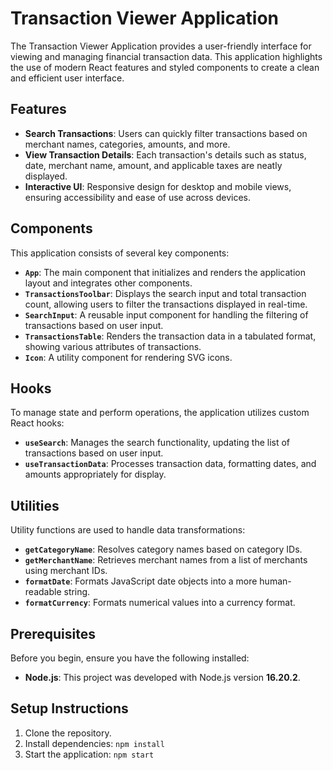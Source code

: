 # **Transaction Viewer Application**

The Transaction Viewer Application provides a user-friendly interface for viewing and managing financial transaction data. This application highlights the use of modern React features and styled components to create a clean and efficient user interface.

## **Features**
- **Search Transactions**: Users can quickly filter transactions based on merchant names, categories, amounts, and more.
- **View Transaction Details**: Each transaction's details such as status, date, merchant name, amount, and applicable taxes are neatly displayed.
- **Interactive UI**: Responsive design for desktop and mobile views, ensuring accessibility and ease of use across devices.

## **Components**
This application consists of several key components:

- **`App`**: The main component that initializes and renders the application layout and integrates other components.
- **`TransactionsToolbar`**: Displays the search input and total transaction count, allowing users to filter the transactions displayed in real-time.
- **`SearchInput`**: A reusable input component for handling the filtering of transactions based on user input.
- **`TransactionsTable`**: Renders the transaction data in a tabulated format, showing various attributes of transactions.
- **`Icon`**: A utility component for rendering SVG icons.

## **Hooks**
To manage state and perform operations, the application utilizes custom React hooks:

- **`useSearch`**: Manages the search functionality, updating the list of transactions based on user input.
- **`useTransactionData`**: Processes transaction data, formatting dates, and amounts appropriately for display.

## **Utilities**
Utility functions are used to handle data transformations:

- **`getCategoryName`**: Resolves category names based on category IDs.
- **`getMerchantName`**: Retrieves merchant names from a list of merchants using merchant IDs.
- **`formatDate`**: Formats JavaScript date objects into a more human-readable string.
- **`formatCurrency`**: Formats numerical values into a currency format.

## Prerequisites

Before you begin, ensure you have the following installed:
- **Node.js**: This project was developed with Node.js version **16.20.2**.

## **Setup Instructions**

1. Clone the repository.
2. Install dependencies: `npm install`
4. Start the application: `npm start`
